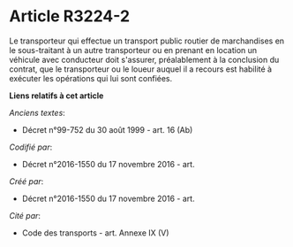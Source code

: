 # Article R3224-2

Le transporteur qui effectue un transport public routier de marchandises en le sous-traitant à un autre transporteur ou en
prenant en location un véhicule avec conducteur doit s'assurer, préalablement à la conclusion du contrat, que le transporteur
ou le loueur auquel il a recours est habilité à exécuter les opérations qui lui sont confiées.

**Liens relatifs à cet article**

_Anciens textes_:

  - Décret n°99-752 du 30 août 1999 - art. 16 (Ab)

_Codifié par_:

  - Décret n°2016-1550 du 17 novembre 2016 - art.

_Créé par_:

  - Décret n°2016-1550 du 17 novembre 2016 - art.

_Cité par_:

  - Code des transports - art. Annexe IX (V)
